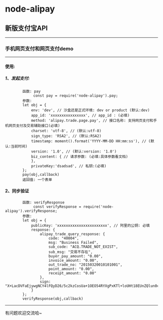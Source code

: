# node-alipay

## 新版支付宝API

****************************************************************************************

### 手机网页支付和网页支付demo

****************************************************************************************
#### 使用:
##### 1、发起支付:

```
		函数: pay
			 const pay = require('node-alipay').pay;
		参数:
		let obj = {
			env: 'dev', // 沙盒还是正式环境: dev or product (默认:dev)
			app_id: 'xxxxxxxxxxxxxxxx', // app_id : (必填)
			method: 'alipay.trade.page.pay', // 接口名称: 支持网页支付和手机网页支付及交易辅助接口(必填)
			charset: 'utf-8', // (默认:utf-8)
			sign_type: 'RSA2', // (默认:RSA2)
			timestamp: moment().format('YYYY-MM-DD HH:mm:ss'), // (默认:当前时间)
			version: '1.0', // (默认:version: '1.0')
			biz_content: { // 请求参数: (必填:具体参数看文档)
			},
			privateKey:'dsadsad', // 私钥:(必填)
		};
		pay(obj,callback)
		返回值: 一个表单
```

#### 2、同步验证

```
		函数: verifyResponse
			 const verifyResponse = require('node-alipay').verifyResponse;
		参数: 
		let obj = {
			publicKey: 'xxxxxxxxxxxxxxxxxxxxxxx', // 阿里的公钥: 必填
			response: { 
				alipay_trade_query_response: {
					code: "40004",
					msg: "Business Failed",
					sub_code: "ACQ.TRADE_NOT_EXIST",
					sub_msg: "交易不存在",
					buyer_pay_amount: "0.00",
					invoice_amount: "0.00",
					out_trade_no: "20150320010101001",
					point_amount: "0.00",
					receipt_amount: "0.00"
				},
				sign: "X+LacDVFaEjywgNCY4lFQyD26/5c2kzCosUa+1OEO54RYXgPxKTl+loUHt18EUnZQlun0csVK3NTMx7QTWddN1PiMlLHIcUaYSOj6KkhGfUkFLfIgQYlwhUGmkswNvw+VhaLraE/cDFLif1hLCpdEA1qB9rEwzvDbH1DEB7TWb1WfFGc7T+YLQW+pTDj8qSY37zw38fgemzGFiAzMuPKEp9esnyCWDGtz4LlzCTaRGHU8AIj52v8mK1vH+t+zKb128bNkdAZJEIDSKdpkl+KWXLaMrLpR0IqGSsLU/FyXSz2Wrd7PE4ys84hfErxDVlS7X6W7sELXcS1a5eao2dfUg=="
			}
		};
		verifyResponse(obj,callback)
```
****************************************************************************************
有问题欢迎交流哈~
